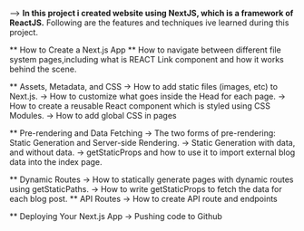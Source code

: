--> **In this project i created website using NextJS, which is a framework of ReactJS.**
Following are the features and techniques ive learned during this project.

** How to Create a Next.js App
** How to navigate between different file system pages,including what is REACT Link component and how it works behind the scene.

\*\* Assets, Metadata, and CSS
-> How to add static files (images, etc) to Next.js.
-> How to customize what goes inside the Head for each page.
-> How to create a reusable React component which is styled using CSS Modules.
-> How to add global CSS in pages

\*\* Pre-rendering and Data Fetching
-> The two forms of pre-rendering: Static Generation and Server-side Rendering.
-> Static Generation with data, and without data.
-> getStaticProps and how to use it to import external blog data into the index page.

** Dynamic Routes
-> How to statically generate pages with dynamic routes using getStaticPaths.
-> How to write getStaticProps to fetch the data for each blog post.
** API Routes
-> How to create API route and endpoints

\*\* Deploying Your Next.js App
-> Pushing code to Github

